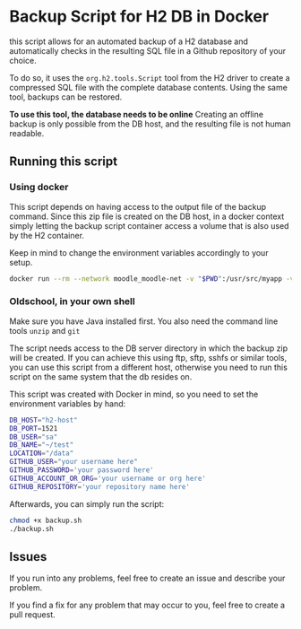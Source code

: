 # Backup Script for H2 DB in Docker

this script allows for an automated backup of a H2 database and automatically checks in the resulting SQL file in a Github repository of your choice. 

To do so, it uses the ```org.h2.tools.Script``` tool from the H2 driver to create a compressed SQL file with the complete database contents. Using the same tool, backups can be restored.

**To use this tool, the database needs to be online**
Creating an offline backup is only possible from the DB host, and the resulting file is not human readable.

## Running this script

### Using docker
This script depends on having access to the output file of the backup command. Since this zip file is created on the DB host, in a docker context simply letting the backup script container access a volume that is also used by the H2 container.

Keep in mind to change the environment variables accordingly to your setup.

```bash
docker run --rm --network moodle_moodle-net -v "$PWD":/usr/src/myapp -v <'location of mount for /data in h2 container'>:/data -e DB_HOST="h2-host" -e DB_PORT=1521 -e DB_USER="sa" -e DB_NAME="~/test" -e LOCATION="/data" -e GITHUB_USER="your username here" -e GITHUB_PASSWORD='your password here' -e GITHUB_ACCOUNT_OR_ORG='your username or org here' -e GITHUB_REPOSITORY='your repository name here' -w /usr/src/myapp openjdk:8 bash backup.sh
```

### Oldschool, in your own shell

Make sure you have Java installed first. You also need the command line tools ```unzip``` and ```git```

The script needs access to the DB server directory in which the backup zip will be created. If you can achieve this using ftp, sftp, sshfs or similar tools, you can use this script from a different host, otherwise you need to run this script on the same system that the db resides on.

 This script was created with Docker in mind, so you need to set the environment variables by hand:
```bash
DB_HOST="h2-host"
DB_PORT=1521
DB_USER="sa"
DB_NAME="~/test"
LOCATION="/data"
GITHUB_USER="your username here"
GITHUB_PASSWORD='your password here'
GITHUB_ACCOUNT_OR_ORG='your username or org here'
GITHUB_REPOSITORY='your repository name here'
```

Afterwards, you can simply run the script:
```bash
chmod +x backup.sh
./backup.sh
```

## Issues

If you run into any problems, feel free to create an issue and describe your problem.

If you find a fix for any problem that may occur to you, feel free to create a pull request.